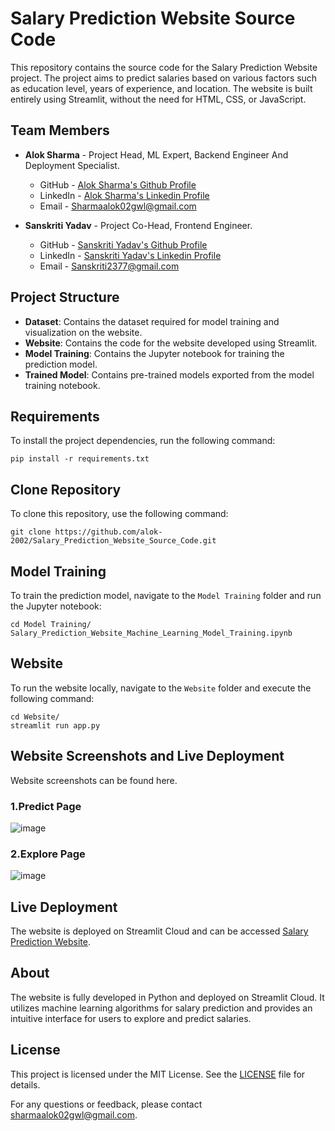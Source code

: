 # Salary Prediction Website Source Code

This repository contains the source code for the Salary Prediction Website project. The project aims to predict salaries based on various factors such as education level, years of experience, and location. The website is built entirely using Streamlit, without the need for HTML, CSS, or JavaScript.

## Team Members

- **Alok Sharma** - Project Head, ML Expert, Backend Engineer And Deployment Specialist.
  - GitHub   - [Alok Sharma's Github Profile](https://github.com/Alok-2002)
  - LinkedIn - [Alok Sharma's Linkedin Profile](https://www.linkedin.com/in/alok-sharma2002-/)
  - Email    - [Sharmaalok02gwl@gmail.com](mailto:sharmaalok02gwl@gmail.com)

- **Sanskriti Yadav** - Project Co-Head, Frontend Engineer.
  - GitHub   - [Sanskriti Yadav's Github Profile](https://github.com/sanskriti-yadav)
  - LinkedIn - [Sanskriti Yadav's Linkedin Profile](https://www.linkedin.com/in/alok-sharma2002-/)
  - Email    - [Sanskriti2377@gmail.com](mailto:sanskriti2377@gmail.com)


## Project Structure
- **Dataset**: Contains the dataset required for model training and visualization on the website.
- **Website**: Contains the code for the website developed using Streamlit.
- **Model Training**: Contains the Jupyter notebook for training the prediction model.
- **Trained Model**: Contains pre-trained models exported from the model training notebook.

## Requirements
To install the project dependencies, run the following command:

```
pip install -r requirements.txt
```

## Clone Repository
To clone this repository, use the following command:

```
git clone https://github.com/alok-2002/Salary_Prediction_Website_Source_Code.git
```

## Model Training
To train the prediction model, navigate to the `Model Training` folder and run the Jupyter notebook:

```
cd Model Training/
Salary_Prediction_Website_Machine_Learning_Model_Training.ipynb
```

## Website
To run the website locally, navigate to the `Website` folder and execute the following command:

```
cd Website/
streamlit run app.py
```

## Website Screenshots and Live Deployment
Website screenshots can be found here.

### 1.Predict Page

![image](https://github.com/Alok-2002/Salary_Prediction_Website_Source_Code/assets/93814546/3a122a59-d7e4-4957-b757-4eb807c727de)

### 2.Explore Page

![image](https://github.com/Alok-2002/Salary_Prediction_Website_Source_Code/assets/93814546/41d4e634-5961-49ae-89d1-8ed8949f9736)


## Live Deployment

The website is deployed on Streamlit Cloud and can be accessed [Salary Prediction Website](https://salary-prediction-website.streamlit.app/).

## About
The website is fully developed in Python and deployed on Streamlit Cloud. It utilizes machine learning algorithms for salary prediction and provides an intuitive interface for users to explore and predict salaries.

## License
This project is licensed under the MIT License. See the [LICENSE](LICENSE) file for details.

For any questions or feedback, please contact [sharmaalok02gwl@gmail.com](mailto:sharmaalok02gwl@gmail.com).

